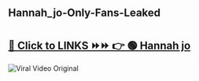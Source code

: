 
 ## Hannah_jo-Only-Fans-Leaked

# <h2><a href="https://clipsfans.com/Hannah_jo&ref=git">🔗 Click to LINKS ⏩⏩ 👉 🟢 Hannah jo </a></h2>

<a href="https://clipsfans.com/Hannah_jo&ref=git" rel="nofollow" data-target="animated-image.originalLink"><img src="https://i.ibb.co.com/xMMVF88/686577567.gif" alt="Viral Video Original" style="max-width: 100%; display: inline-block;" data-target="animated-image.originalImage"></a>
